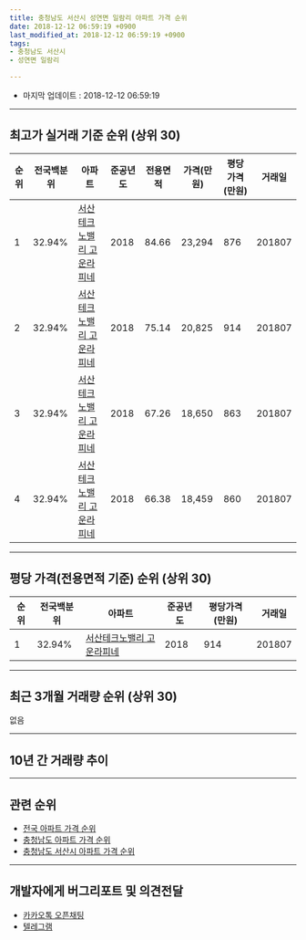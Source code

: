 ```yaml
---
title: 충청남도 서산시 성연면 일람리 아파트 가격 순위
date: 2018-12-12 06:59:19 +0900
last_modified_at: 2018-12-12 06:59:19 +0900
tags:
- 충청남도 서산시
- 성연면 일람리

---
```


* 마지막 업데이트 : 2018-12-12 06:59:19

---

## 최고가 실거래 기준 순위 (상위 30)


|순위|전국백분위|아파트|준공년도|전용면적|가격(만원)|평당가격(만원)|거래일|
|---|---|---|---|---|---|---|---|
|1|32.94%|[서산테크노밸리 고운라피네](https://search.naver.com/search.naver?query=%EC%B6%A9%EC%B2%AD%EB%82%A8%EB%8F%84+%EC%84%9C%EC%82%B0%EC%8B%9C+%EC%84%B1%EC%97%B0%EB%A9%B4+%EC%9D%BC%EB%9E%8C%EB%A6%AC+%EC%84%9C%EC%82%B0%ED%85%8C%ED%81%AC%EB%85%B8%EB%B0%B8%EB%A6%AC+%EA%B3%A0%EC%9A%B4%EB%9D%BC%ED%94%BC%EB%84%A4)|2018|84.66|23,294|876|201807|
|2|32.94%|[서산테크노밸리 고운라피네](https://search.naver.com/search.naver?query=%EC%B6%A9%EC%B2%AD%EB%82%A8%EB%8F%84+%EC%84%9C%EC%82%B0%EC%8B%9C+%EC%84%B1%EC%97%B0%EB%A9%B4+%EC%9D%BC%EB%9E%8C%EB%A6%AC+%EC%84%9C%EC%82%B0%ED%85%8C%ED%81%AC%EB%85%B8%EB%B0%B8%EB%A6%AC+%EA%B3%A0%EC%9A%B4%EB%9D%BC%ED%94%BC%EB%84%A4)|2018|75.14|20,825|914|201807|
|3|32.94%|[서산테크노밸리 고운라피네](https://search.naver.com/search.naver?query=%EC%B6%A9%EC%B2%AD%EB%82%A8%EB%8F%84+%EC%84%9C%EC%82%B0%EC%8B%9C+%EC%84%B1%EC%97%B0%EB%A9%B4+%EC%9D%BC%EB%9E%8C%EB%A6%AC+%EC%84%9C%EC%82%B0%ED%85%8C%ED%81%AC%EB%85%B8%EB%B0%B8%EB%A6%AC+%EA%B3%A0%EC%9A%B4%EB%9D%BC%ED%94%BC%EB%84%A4)|2018|67.26|18,650|863|201807|
|4|32.94%|[서산테크노밸리 고운라피네](https://search.naver.com/search.naver?query=%EC%B6%A9%EC%B2%AD%EB%82%A8%EB%8F%84+%EC%84%9C%EC%82%B0%EC%8B%9C+%EC%84%B1%EC%97%B0%EB%A9%B4+%EC%9D%BC%EB%9E%8C%EB%A6%AC+%EC%84%9C%EC%82%B0%ED%85%8C%ED%81%AC%EB%85%B8%EB%B0%B8%EB%A6%AC+%EA%B3%A0%EC%9A%B4%EB%9D%BC%ED%94%BC%EB%84%A4)|2018|66.38|18,459|860|201807|


---

## 평당 가격(전용면적 기준) 순위 (상위 30)


|순위|전국백분위|아파트|준공년도|평당가격(만원)|거래일|
|---|---|---|---|---|---|
|1|32.94%|[서산테크노밸리 고운라피네](https://search.naver.com/search.naver?query=%EC%B6%A9%EC%B2%AD%EB%82%A8%EB%8F%84+%EC%84%9C%EC%82%B0%EC%8B%9C+%EC%84%B1%EC%97%B0%EB%A9%B4+%EC%9D%BC%EB%9E%8C%EB%A6%AC+%EC%84%9C%EC%82%B0%ED%85%8C%ED%81%AC%EB%85%B8%EB%B0%B8%EB%A6%AC+%EA%B3%A0%EC%9A%B4%EB%9D%BC%ED%94%BC%EB%84%A4)|2018|914|201807|


---

## 최근 3개월 거래량 순위 (상위 30)

없음

---

## 10년 간 거래량 추이


<div style="width:100%;">
    <canvas id="deal_progress" height="250"></canvas>
</div>

<script>
new Chart(document.getElementById("deal_progress"), {
    type: 'line',
    data: {
        labels: ['200812','200901','200902','200903','200904','200905','200906','200907','200908','200909','200910','200911','200912','201001','201002','201003','201004','201005','201006','201007','201008','201009','201010','201011','201012','201101','201102','201103','201104','201105','201106','201107','201108','201109','201110','201111','201112','201201','201202','201203','201204','201205','201206','201207','201208','201209','201210','201211','201212','201301','201302','201303','201304','201305','201306','201307','201308','201309','201310','201311','201312','201401','201402','201403','201404','201405','201406','201407','201408','201409','201410','201411','201412','201501','201502','201503','201504','201505','201506','201507','201508','201509','201510','201511','201512','201601','201602','201603','201604','201605','201606','201607','201608','201609','201610','201611','201612','201701','201702','201703','201704','201705','201706','201707','201708','201709','201710','201711','201712','201801','201802','201803','201804','201805','201806','201807','201808','201809','201810','201811','201812'],
        datasets: [{
            label: '실거래 수',
            pointRadius: 1,
            data: [0, 0, 0, 0, 0, 0, 0, 0, 0, 0, 0, 0, 0, 0, 0, 0, 0, 0, 0, 0, 0, 0, 0, 0, 0, 0, 0, 0, 0, 0, 0, 0, 0, 0, 0, 0, 0, 0, 0, 0, 0, 0, 0, 0, 0, 0, 0, 0, 0, 0, 0, 0, 0, 0, 0, 0, 0, 0, 0, 0, 0, 0, 0, 0, 0, 0, 0, 0, 0, 0, 0, 0, 0, 0, 0, 0, 0, 0, 0, 0, 0, 0, 0, 0, 0, 0, 0, 0, 0, 0, 0, 0, 0, 0, 0, 0, 0, 0, 0, 0, 0, 0, 0, 0, 0, 0, 0, 0, 0, 0, 0, 0, 0, 0, 1, 23, 1, 0, 0, 0, 0],
            borderColor: "rgba(255, 201, 14, 1)",
            backgroundColor: "rgba(255, 201, 14, 0.5)",
            fill: true,
        }]
    },
    options: {
        responsive: true,
        title: {
            display: true,
            text: '10년간 거래량 추이'
        },
        tooltips: {
            mode: 'index',
            intersect: false,
        },
        hover: {
            mode: 'nearest',
            intersect: true
        },
        scales: {
            xAxes: [{
                display: true,
                scaleLabel: {
                    display: true,
                    labelString: '년/월'
                }
            }],
            yAxes: [{
                display: true,
                ticks: {
                    suggestedMin: 0,
                },
                scaleLabel: {
                    display: true,
                    labelString: '실거래 수'
                }
            }]
        }
    }
});

</script>


---

## 관련 순위

- [전국 아파트 가격 순위](https://inasie.github.io/apt-ranking/전국)
- [충청남도 아파트 가격 순위](https://inasie.github.io/apt-ranking/충청남도)
- [충청남도 서산시 아파트 가격 순위](https://inasie.github.io/apt-ranking/충청남도-서산시)


---

## 개발자에게 버그리포트 및 의견전달

- [카카오톡 오픈채팅](https://open.kakao.com/o/gLJUAP4)
- [텔레그램](https://t.me/inasie)

